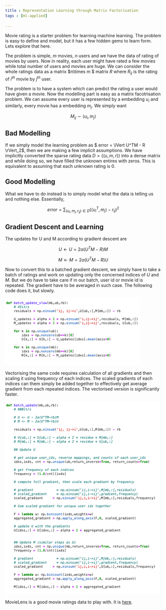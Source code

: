 ```yaml
---
title : Representation Learning through Matrix Factorisation 
tags : [ml-applied]

---
```


Movie rating is a starter problem for learning machine learning. The problem is easy to define and model, but it has a few hidden gems to learn form. Lets explore that here. 

The problem is simple, $m$ movies, $n$ users and we have the data of rating of movies by users. Now in reality, each user might have rated a few movies while total number of users and movies are huge. We can consider the whole ratings data as a matrix $n\times m $ matrix $R$ where $R_{ij}$  is the rating of $i^{th}$ movie by $j^{th}$ user.


The problem is to have a system which can predict the rating a user would have given a movie. Now the modelling part is easy as a matrix facotrisation problem. We can assume every user is represented by a embedding $u_i$  and similarly, every movie has a embedding $m_j$. We simply want 

$$M_{ij}  \sim \langle u_i,m_j\rangle$$

## Bad Modelling
If we simply model the learning problem as $ error = \lVert U^TM - R \rVert_2$, then we are making a few implicit assumptions. We have implicitly converted the sparse rating data $D = \{(u,m,r)\}$ into a dense matrix and while doing so, we have filled the unknown entires with zeros. This is equivalent to assuming that each unknown rating is 0. 

## Good Modelling

What we have to do instead is to simply model what the data is telling us and nothing else.  Essentially, 

$$error = \sum_{(u_i,m_j,r_{ij})\in D} \left(\langle u_i^T,m_j\rangle - r_{ij}\right)^2$$


## Gradient Descent and Learning

The updates for U and M according to gradient descent are

$$U \gets U = 2\alpha (U^TM - R)M$$

$$M \gets M = 2\alpha (U^TM - R)U$$


Now to convert this to a batched gradient descent, we simply have to take a batch of ratings and work on updating only the concerned indices of $U$ and $M$. But we do have to take care if in our batch, user id or movie id is repeated. The gradient have to be averaged in such case. The following code does it, but slowly. 

![Slow Code](/images/014_slow_batch_update.png)

Vectorising the same code requires calculation of all gradients and then scaling it using frequency of each indices. The scaled gradients of each indices can them simply be added together to effectively get average gradient from each repeated indices.  The vectorised version is significantly faster.

![Fast Code](/images/014_fast_batch_update.png)

MovieLens is a good movie ratings data to play with. It is [here](https://grouplens.org/datasets/movielens/25m). 
